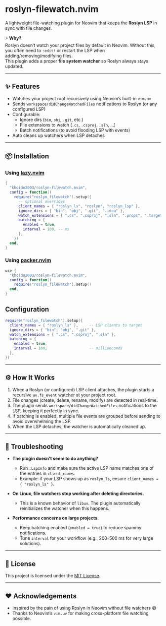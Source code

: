 
# roslyn-filewatch.nvim

A lightweight file-watching plugin for Neovim that keeps the **Roslyn LSP** in sync with file changes.

⚡ **Why?**  
Roslyn doesn’t watch your project files by default in Neovim. Without this, you often need to `:edit!` or restart the LSP when adding/removing/modifying files.  
This plugin adds a proper **file system watcher** so Roslyn always stays updated.

---

## ✨ Features

- Watches your project root recursively using Neovim’s built-in `vim.uv`
- Sends `workspace/didChangeWatchedFiles` notifications to Roslyn (or any configured LSP)
- Configurable:
  - Ignore dirs (`bin`, `obj`, `.git`, etc.)
  - File extensions to watch (`.cs`, `.csproj`, `.sln`, …)
  - Batch notifications (to avoid flooding LSP with events)
- Auto cleans up watchers when LSP detaches

---

## 📦 Installation

### Using [lazy.nvim](https://github.com/folke/lazy.nvim)

```lua
{
  "khoido2003/roslyn-filewatch.nvim",
  config = function()
    require("roslyn_filewatch").setup({
      -- optional overrides
      client_names = { "roslyn_ls", "roslyn", "roslyn_lsp" },
      ignore_dirs = { "bin", "obj", ".git", ".idea" },
      watch_extensions = { ".cs", ".csproj", ".sln", ".props", ".targets" },
      batching = {
        enabled = true,
        interval = 100, -- ms
      },
    })
  end,
}
```

### Using [packer.nvim](https://github.com/wbthomason/packer.nvim?utm_source=chatgpt.com)

```lua 
use {
  "khoido2003/roslyn-filewatch.nvim",
  config = function()
    require("roslyn_filewatch").setup()
  end,
}
```

## Configuration

```lua 
require("roslyn_filewatch").setup({
  client_names = { "roslyn_ls" },     -- LSP clients to target
  ignore_dirs = { "bin", "obj", ".git" },
  watch_extensions = { ".cs", ".csproj", ".sln" },
  batching = {
    enabled = true,
    interval = 100,                   -- milliseconds
  },
})
```


---

## ⚙️ How It Works

1. When a Roslyn (or configured) LSP client attaches, the plugin starts a recursive `uv.fs_event` watcher at your project root.
2. File changes (create, delete, rename, modify) are detected in real-time.
3. The plugin sends `workspace/didChangeWatchedFiles` notifications to the LSP, keeping it perfectly in sync.
4. If batching is enabled, multiple file events are grouped before sending to avoid overwhelming the LSP.
5. When the LSP detaches, the watcher is automatically cleaned up.

---

## 🐛 Troubleshooting

- **The plugin doesn’t seem to do anything?**
  - Run `:LspInfo` and make sure the active LSP name matches one of the entries in `client_names`.
  - Example: if your LSP shows up as `roslyn_ls`, ensure `client_names = { "roslyn_ls" }`.

- **On Linux, file watchers stop working after deleting directories.**
  - This is a known behavior of `libuv`. The plugin automatically reinitializes the watcher when this happens.

- **Performance concerns on large projects.**
  - Keep batching enabled (`enabled = true`) to reduce spammy notifications.
  - Tune `interval` for your workflow (e.g., 200–500 ms for very large solutions).


---

## 📜 License

This project is licensed under the [MIT License](LICENSE).

---

## ❤️ Acknowledgements

- Inspired by the pain of using Roslyn in Neovim without file watchers 😅  
- Thanks to Neovim’s `vim.uv` for making cross-platform file watching possible.
